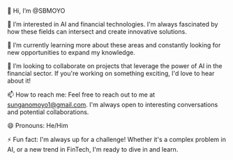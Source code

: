 👋 Hi, I’m @SBMOYO

👀 I’m interested in AI and financial technologies. I'm always fascinated by how these fields can intersect and create innovative solutions.

🌱 I’m currently learning more about these areas and constantly looking for new opportunities to expand my knowledge.

💞️ I’m looking to collaborate on projects that leverage the power of AI in the financial sector. If you're working on something exciting, I'd love to hear about it!

📫 How to reach me: Feel free to reach out to me at sunganomoyo1@gmail.com. I'm always open to interesting conversations and potential collaborations.

😄 Pronouns: He/Him

⚡ Fun fact: I'm always up for a challenge! Whether it's a complex problem in AI, or a new trend in FinTech, I'm ready to dive in and learn.
